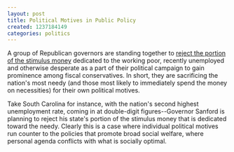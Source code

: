 ```yaml
---
layout: post
title: Political Motives in Public Policy
created: 1237184149
categories: politics
---
```

A group of Republican governors are standing together to <a href="http://www.usatoday.com/news/nation/2009-03-15-unemployment_N.htm">reject the portion of the stimulus money</a> dedicated to the working poor, recently unemployed and otherwise desperate as a part of their political campaign to gain prominence among fiscal conservatives. In short, they are sacrificing the nation's most needy (and those most likely to immediately spend the money on necessities) for their own political motives.

Take South Carolina for instance, with the nation's second highest unemployment rate, coming in at double-digit figures--Governor Sanford is planning to reject his state's portion of the stimulus money that is dedicated toward the needy. Clearly this is a case where individual political motives run counter to the policies that promote broad social welfare, where personal agenda conflicts with what is socially optimal.
